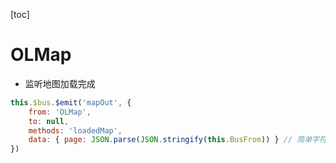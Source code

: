 [toc]

# OLMap

- 监听地图加载完成

```js
this.$bus.$emit('mapOut', {
	from: 'OLMap',
	to: null,
	methods: 'loadedMap',
	data: { page: JSON.parse(JSON.stringify(this.BusFrom)) } // 简单字符串可以用这种方式拷贝
})
```

